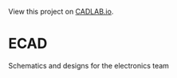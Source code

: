 View this project on [CADLAB.io](https://cadlab.io/project/1514). 

# ECAD
Schematics and designs for the electronics team

